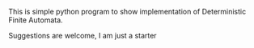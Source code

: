 This is simple python program to show implementation of Deterministic Finite Automata.

Suggestions are welcome, I am just a starter
